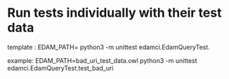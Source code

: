 # Run tests individually with their test data

template : 
EDAM_PATH=<path to test data> python3 -m unittest edamci.EdamQueryTest.<name of test>


example:
EDAM_PATH=bad_uri_test_data.owl python3 -m unittest edamci.EdamQueryTest.test_bad_uri
